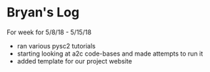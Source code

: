 # Bryan's Log

For week for 5/8/18 - 5/15/18
- ran various pysc2 tutorials
- starting looking at a2c code-bases and made attempts to run it
- added template for our project website
